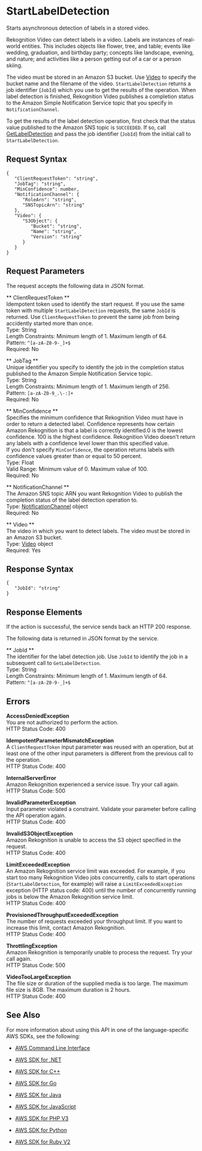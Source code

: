 # StartLabelDetection<a name="API_StartLabelDetection"></a>

Starts asynchronous detection of labels in a stored video\.

Rekognition Video can detect labels in a video\. Labels are instances of real\-world entities\. This includes objects like flower, tree, and table; events like wedding, graduation, and birthday party; concepts like landscape, evening, and nature; and activities like a person getting out of a car or a person skiing\.

The video must be stored in an Amazon S3 bucket\. Use [Video](API_Video.md) to specify the bucket name and the filename of the video\. `StartLabelDetection` returns a job identifier \(`JobId`\) which you use to get the results of the operation\. When label detection is finished, Rekognition Video publishes a completion status to the Amazon Simple Notification Service topic that you specify in `NotificationChannel`\.

To get the results of the label detection operation, first check that the status value published to the Amazon SNS topic is `SUCCEEDED`\. If so, call [GetLabelDetection](API_GetLabelDetection.md) and pass the job identifier \(`JobId`\) from the initial call to `StartLabelDetection`\.



## Request Syntax<a name="API_StartLabelDetection_RequestSyntax"></a>

```
{
   "ClientRequestToken": "string",
   "JobTag": "string",
   "MinConfidence": number,
   "NotificationChannel": { 
      "RoleArn": "string",
      "SNSTopicArn": "string"
   },
   "Video": { 
      "S3Object": { 
         "Bucket": "string",
         "Name": "string",
         "Version": "string"
      }
   }
}
```

## Request Parameters<a name="API_StartLabelDetection_RequestParameters"></a>

The request accepts the following data in JSON format\.

 ** ClientRequestToken **   
Idempotent token used to identify the start request\. If you use the same token with multiple `StartLabelDetection` requests, the same `JobId` is returned\. Use `ClientRequestToken` to prevent the same job from being accidently started more than once\.   
Type: String  
Length Constraints: Minimum length of 1\. Maximum length of 64\.  
Pattern: `^[a-zA-Z0-9-_]+$`   
Required: No

 ** JobTag **   
Unique identifier you specify to identify the job in the completion status published to the Amazon Simple Notification Service topic\.   
Type: String  
Length Constraints: Minimum length of 1\. Maximum length of 256\.  
Pattern: `[a-zA-Z0-9_.\-:]+`   
Required: No

 ** MinConfidence **   
Specifies the minimum confidence that Rekognition Video must have in order to return a detected label\. Confidence represents how certain Amazon Rekognition is that a label is correctly identified\.0 is the lowest confidence\. 100 is the highest confidence\. Rekognition Video doesn't return any labels with a confidence level lower than this specified value\.  
If you don't specify `MinConfidence`, the operation returns labels with confidence values greater than or equal to 50 percent\.  
Type: Float  
Valid Range: Minimum value of 0\. Maximum value of 100\.  
Required: No

 ** NotificationChannel **   
The Amazon SNS topic ARN you want Rekognition Video to publish the completion status of the label detection operation to\.   
Type: [NotificationChannel](API_NotificationChannel.md) object  
Required: No

 ** Video **   
The video in which you want to detect labels\. The video must be stored in an Amazon S3 bucket\.  
Type: [Video](API_Video.md) object  
Required: Yes

## Response Syntax<a name="API_StartLabelDetection_ResponseSyntax"></a>

```
{
   "JobId": "string"
}
```

## Response Elements<a name="API_StartLabelDetection_ResponseElements"></a>

If the action is successful, the service sends back an HTTP 200 response\.

The following data is returned in JSON format by the service\.

 ** JobId **   
The identifier for the label detection job\. Use `JobId` to identify the job in a subsequent call to `GetLabelDetection`\.   
Type: String  
Length Constraints: Minimum length of 1\. Maximum length of 64\.  
Pattern: `^[a-zA-Z0-9-_]+$` 

## Errors<a name="API_StartLabelDetection_Errors"></a>

 **AccessDeniedException**   
You are not authorized to perform the action\.  
HTTP Status Code: 400

 **IdempotentParameterMismatchException**   
A `ClientRequestToken` input parameter was reused with an operation, but at least one of the other input parameters is different from the previous call to the operation\.  
HTTP Status Code: 400

 **InternalServerError**   
Amazon Rekognition experienced a service issue\. Try your call again\.  
HTTP Status Code: 500

 **InvalidParameterException**   
Input parameter violated a constraint\. Validate your parameter before calling the API operation again\.  
HTTP Status Code: 400

 **InvalidS3ObjectException**   
Amazon Rekognition is unable to access the S3 object specified in the request\.  
HTTP Status Code: 400

 **LimitExceededException**   
An Amazon Rekognition service limit was exceeded\. For example, if you start too many Rekognition Video jobs concurrently, calls to start operations \(`StartLabelDetection`, for example\) will raise a `LimitExceededException` exception \(HTTP status code: 400\) until the number of concurrently running jobs is below the Amazon Rekognition service limit\.   
HTTP Status Code: 400

 **ProvisionedThroughputExceededException**   
The number of requests exceeded your throughput limit\. If you want to increase this limit, contact Amazon Rekognition\.  
HTTP Status Code: 400

 **ThrottlingException**   
Amazon Rekognition is temporarily unable to process the request\. Try your call again\.  
HTTP Status Code: 500

 **VideoTooLargeException**   
The file size or duration of the supplied media is too large\. The maximum file size is 8GB\. The maximum duration is 2 hours\.   
HTTP Status Code: 400

## See Also<a name="API_StartLabelDetection_SeeAlso"></a>

For more information about using this API in one of the language\-specific AWS SDKs, see the following:

+  [AWS Command Line Interface](http://docs.aws.amazon.com/goto/aws-cli/rekognition-2016-06-27/StartLabelDetection) 

+  [AWS SDK for \.NET](http://docs.aws.amazon.com/goto/DotNetSDKV3/rekognition-2016-06-27/StartLabelDetection) 

+  [AWS SDK for C\+\+](http://docs.aws.amazon.com/goto/SdkForCpp/rekognition-2016-06-27/StartLabelDetection) 

+  [AWS SDK for Go](http://docs.aws.amazon.com/goto/SdkForGoV1/rekognition-2016-06-27/StartLabelDetection) 

+  [AWS SDK for Java](http://docs.aws.amazon.com/goto/SdkForJava/rekognition-2016-06-27/StartLabelDetection) 

+  [AWS SDK for JavaScript](http://docs.aws.amazon.com/goto/AWSJavaScriptSDK/rekognition-2016-06-27/StartLabelDetection) 

+  [AWS SDK for PHP V3](http://docs.aws.amazon.com/goto/SdkForPHPV3/rekognition-2016-06-27/StartLabelDetection) 

+  [AWS SDK for Python](http://docs.aws.amazon.com/goto/boto3/rekognition-2016-06-27/StartLabelDetection) 

+  [AWS SDK for Ruby V2](http://docs.aws.amazon.com/goto/SdkForRubyV2/rekognition-2016-06-27/StartLabelDetection) 